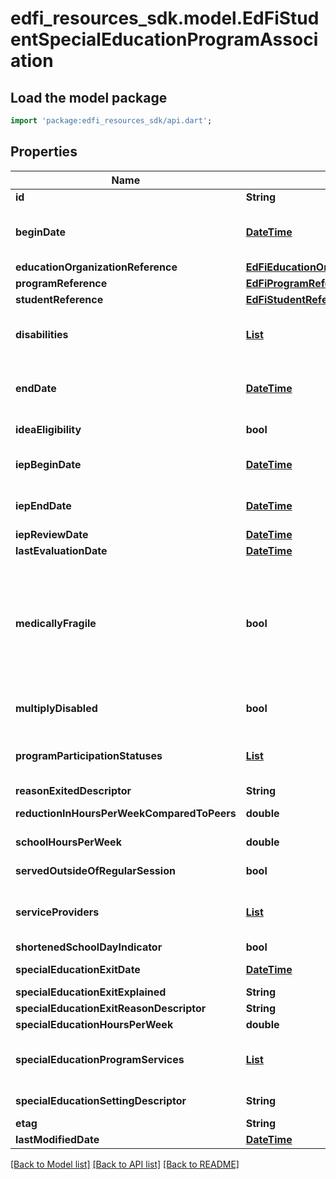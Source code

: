 # edfi_resources_sdk.model.EdFiStudentSpecialEducationProgramAssociation

## Load the model package
```dart
import 'package:edfi_resources_sdk/api.dart';
```

## Properties
Name | Type | Description | Notes
------------ | ------------- | ------------- | -------------
**id** | **String** |  | [optional] 
**beginDate** | [**DateTime**](DateTime.md) | The earliest date the student is involved with the program. Typically, this is the date the student becomes eligible for the program.  Note: Date interpretation may vary. Ed-Fi recommends inclusive dates, but states may define dates as inclusive or exclusive. For calculations, align with local guidelines. | 
**educationOrganizationReference** | [**EdFiEducationOrganizationReference**](EdFiEducationOrganizationReference.md) |  | 
**programReference** | [**EdFiProgramReference**](EdFiProgramReference.md) |  | 
**studentReference** | [**EdFiStudentReference**](EdFiStudentReference.md) |  | 
**disabilities** | [**List<EdFiStudentSpecialEducationProgramAssociationDisability>**](EdFiStudentSpecialEducationProgramAssociationDisability.md) | An unordered collection of studentSpecialEducationProgramAssociationDisabilities. The disability condition(s) that best describes an individual's impairment, as related to special education services received. | [optional] [default to const []]
**endDate** | [**DateTime**](DateTime.md) | The month, day, and year on which the student exited the program or stopped receiving services.  Note: Date interpretation may vary. Ed-Fi recommends inclusive dates, but states may define dates as inclusive or exclusive. For calculations, align with local guidelines. | [optional] 
**ideaEligibility** | **bool** | Indicator of the eligibility of the student to receive special education services according to the Individuals with Disabilities Education Act (IDEA). | [optional] 
**iepBeginDate** | [**DateTime**](DateTime.md) | The effective date of the most recent IEP.  Note: Date interpretation may vary. Ed-Fi recommends inclusive dates, but states may define dates as inclusive or exclusive. For calculations, align with local guidelines. | [optional] 
**iepEndDate** | [**DateTime**](DateTime.md) | The end date of the most recent IEP.  Note: Date interpretation may vary. Ed-Fi recommends inclusive dates, but states may define dates as inclusive or exclusive. For calculations, align with local guidelines. | [optional] 
**iepReviewDate** | [**DateTime**](DateTime.md) | The date of the last IEP review. | [optional] 
**lastEvaluationDate** | [**DateTime**](DateTime.md) | The date of the last special education evaluation. | [optional] 
**medicallyFragile** | **bool** | Indicates whether the student receiving special education and related services is: 1) in the age range of birth to 22 years, and 2) has a serious, ongoing illness or a chronic condition that has lasted or is anticipated to last at least 12 or more months or has required at least one month of hospitalization, and that requires daily, ongoing medical treatments and monitoring by appropriately trained personnel which may include parents or other family members, and 3) requires the routine use of medical device or of assistive technology to compensate for the loss of usefulness of a body function needed to participate in activities of daily living, and 4) lives with ongoing threat to his or her continued well-being. Aligns with federal requirements. | [optional] 
**multiplyDisabled** | **bool** | Indicates whether the student receiving special education and related services has been designated as multiply disabled by the admission, review, and dismissal committee as aligned with federal requirements. | [optional] 
**programParticipationStatuses** | [**List<EdFiGeneralStudentProgramAssociationProgramParticipationStatus>**](EdFiGeneralStudentProgramAssociationProgramParticipationStatus.md) | An unordered collection of generalStudentProgramAssociationProgramParticipationStatuses. The status of the student's program participation. | [optional] [default to const []]
**reasonExitedDescriptor** | **String** | The reason the student left the program within a school or district. | [optional] 
**reductionInHoursPerWeekComparedToPeers** | **double** | Records the number of hours reduced for the shortened school day for the IEP student as compared to peers in regular education. | [optional] 
**schoolHoursPerWeek** | **double** | Indicate the total number of hours of instructional time per week for the school that the student attends. | [optional] 
**servedOutsideOfRegularSession** | **bool** | Indicates whether the student received services during the summer session or between sessions. | [optional] 
**serviceProviders** | [**List<EdFiStudentSpecialEducationProgramAssociationServiceProvider>**](EdFiStudentSpecialEducationProgramAssociationServiceProvider.md) | An unordered collection of studentSpecialEducationProgramAssociationServiceProviders. The staff providing special education services to the student. | [optional] [default to const []]
**shortenedSchoolDayIndicator** | **bool** | Indicator that the student's IEP requires a shortened school day. | [optional] 
**specialEducationExitDate** | [**DateTime**](DateTime.md) | The  month, day and year on which a person stops receiving special education services. | [optional] 
**specialEducationExitExplained** | **String** | Explanation on why a person stops receiving special education services. | [optional] 
**specialEducationExitReasonDescriptor** | **String** | The reason why a person stops receiving special education services. | [optional] 
**specialEducationHoursPerWeek** | **double** | The number of hours per week for special education instruction and therapy. | [optional] 
**specialEducationProgramServices** | [**List<EdFiStudentSpecialEducationProgramAssociationSpecialEducationProgramService>**](EdFiStudentSpecialEducationProgramAssociationSpecialEducationProgramService.md) | An unordered collection of studentSpecialEducationProgramAssociationSpecialEducationProgramServices. Indicates the service(s) being provided to the student by the special education program. | [optional] [default to const []]
**specialEducationSettingDescriptor** | **String** | The major instructional setting (more than 50 percent of a student's special education program). | [optional] 
**etag** | **String** | A unique system-generated value that identifies the version of the resource. | [optional] 
**lastModifiedDate** | [**DateTime**](DateTime.md) | The date and time the resource was last modified. | [optional] 

[[Back to Model list]](../README.md#documentation-for-models) [[Back to API list]](../README.md#documentation-for-api-endpoints) [[Back to README]](../README.md)


